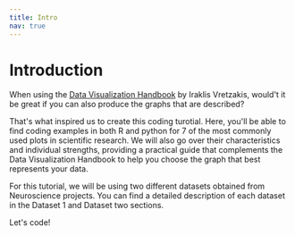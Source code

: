 ```yaml
---
title: Intro
nav: true
---
```


# Introduction

When using the [Data Visualization Handbook](resources/DataVizHandbook_IV.pdf) by Iraklis Vretzakis, would't it be great if you can also produce the graphs that are described?

That's what inspired us to create this coding turotial. Here, you'll be able to find coding examples in both R and python for 7 of the most commonly used plots in scientific research. We will also go over their characteristics and individual strengths, providing a practical guide that complements the Data Visualization Handbook to help you choose the graph that best represents your data. 

For this tutorial, we will be using two different datasets obtained from Neuroscience projects. You can find a detailed description of each dataset in the Dataset 1 and Dataset two sections. 

Let's code!


